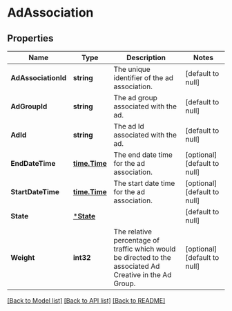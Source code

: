 # AdAssociation

## Properties
Name | Type | Description | Notes
------------ | ------------- | ------------- | -------------
**AdAssociationId** | **string** | The unique identifier of the ad association. | [default to null]
**AdGroupId** | **string** | The ad group associated with the ad. | [default to null]
**AdId** | **string** | The ad Id  associated with the ad. | [default to null]
**EndDateTime** | [**time.Time**](time.Time.md) | The end date time for the ad association. | [optional] [default to null]
**StartDateTime** | [**time.Time**](time.Time.md) | The start date time for the ad association. | [optional] [default to null]
**State** | [***State**](State.md) |  | [default to null]
**Weight** | **int32** | The relative percentage of traffic which would be directed to the associated Ad Creative in the Ad Group. | [optional] [default to null]

[[Back to Model list]](../README.md#documentation-for-models) [[Back to API list]](../README.md#documentation-for-api-endpoints) [[Back to README]](../README.md)

